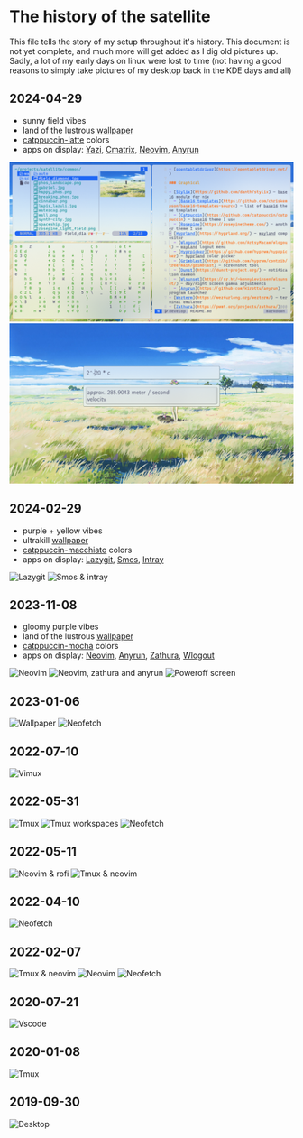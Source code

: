 # The history of the satellite

This file tells the story of my setup throughout it's history. This document is not yet complete, and much more will get added as I dig old pictures up. Sadly, a lot of my early days on linux were lost to time (not having a good reasons to simply take pictures of my desktop back in the KDE days and all)

## 2024-04-29

- sunny field vibes
- land of the lustrous [wallpaper](https://wallhaven.cc/w/vmk2e3)
- [catppuccin-latte](https://github.com/catppuccin/base16) colors
- apps on display: [Yazi](https://github.com/sxyazi/yazi), [Cmatrix](https://github.com/abishekvashok/cmatrix), [Neovim](https://neovim.io/), [Anyrun](https://github.com/catppuccin/base16)

![Terminals](img/2024-04-29-terminals.png)
![Anyrun](img/2024-04-29-anyrun-calculation.png)

## 2024-02-29

- purple + yellow vibes
- ultrakill [wallpaper](https://wallhaven.cc/w/3zp96d)
- [catppuccin-macchiato](https://github.com/catppuccin/base16) colors
- apps on display: [Lazygit](https://github.com/jesseduffield/lazygit), [Smos](https://github.com/NorfairKing/smos), [Intray](https://github.com/NorfairKing/intray)

![Lazygit](img/2024-02-29-lazygit.png)
![Smos & intray](img/2024-02-29-smos-intray.png)

## 2023-11-08

- gloomy purple vibes
- land of the lustrous [wallpaper](https://wallhaven.cc/w/xlvz8l)
- [catppuccin-mocha](https://github.com/catppuccin/base16) colors
- apps on display: [Neovim](https://neovim.io/), [Anyrun](https://github.com/catppuccin/base16), [Zathura](https://pwmt.org/projects/zathura/), [Wlogout](https://github.com/ArtsyMacaw/wlogout)

![Neovim](img/2023-11-08-neovim.png)
![Neovim, zathura and anyrun](img/2023-11-08-neovim-zathura-and-anyrun.png)
![Poweroff screen](img/2023-11-08-poweroff.png)

## 2023-01-06

![Wallpaper](img/2023-01-06-wallpaper.png)
![Neofetch](img/2023-01-06-neofetch.png)

## 2022-07-10

![Vimux](img/2022-07-10-vimux.png)

## 2022-05-31

![Tmux](img/2022-05-31-tmux.png)
![Tmux workspaces](img/2022-05-30-tmux-workspaces.png)
![Neofetch](img/2022-05-15-neofetch.png)

## 2022-05-11

![Neovim & rofi](img/2022-05-11-neovim-rofi.png)
![Tmux & neovim](img/2022-05-10-tmux.png)

## 2022-04-10

![Neofetch](img/2022-04-10-neofetch.png)

## 2022-02-07

![Tmux & neovim](img/2022-09-03-tmux.png)
![Neovim](img/2022-02-07-neovim.png)
![Neofetch](img/2022-01-30-neofetch.png)

## 2020-07-21

![Vscode](img/2020-07-21-vscode.png)

## 2020-01-08

![Tmux](img/2020-01-08-tmux.png)

## 2019-09-30

![Desktop](img/2019-09-30-desktop.png)
